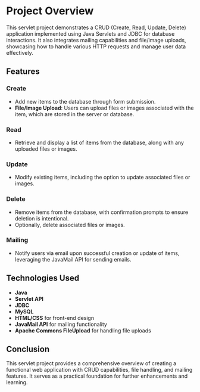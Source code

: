 # Project Overview

This servlet project demonstrates a CRUD (Create, Read, Update, Delete) application implemented using Java Servlets and JDBC for database interactions. It also integrates mailing capabilities and file/image uploads, showcasing how to handle various HTTP requests and manage user data effectively.

## Features

### Create
- Add new items to the database through form submission.
- **File/Image Upload**: Users can upload files or images associated with the item, which are stored in the server or database.

### Read
- Retrieve and display a list of items from the database, along with any uploaded files or images.

### Update
- Modify existing items, including the option to update associated files or images.

### Delete
- Remove items from the database, with confirmation prompts to ensure deletion is intentional.
- Optionally, delete associated files or images.

### Mailing
- Notify users via email upon successful creation or update of items, leveraging the JavaMail API for sending emails.

## Technologies Used
- **Java**
- **Servlet API**
- **JDBC**
- **MySQL**
- **HTML/CSS** for front-end design
- **JavaMail API** for mailing functionality
- **Apache Commons FileUpload** for handling file uploads

## Conclusion
This servlet project provides a comprehensive overview of creating a functional web application with CRUD capabilities, file handling, and mailing features. It serves as a practical foundation for further enhancements and learning.
